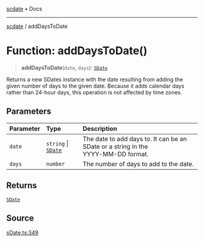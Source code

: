 [scdate](../README.md) • Docs

---

[scdate](../README.md) / addDaysToDate

# Function: addDaysToDate()

> **addDaysToDate**(`date`, `days`): [`SDate`](../classes/SDate.md)

Returns a new SDates instance with the date resulting from adding the given
number of days to the given date. Because it adds calendar days rather than
24-hour days, this operation is not affected by time zones.

## Parameters

| Parameter | Type                                       | Description                                                                            |
| :-------- | :----------------------------------------- | :------------------------------------------------------------------------------------- |
| `date`    | `string` \| [`SDate`](../classes/SDate.md) | The date to add days to. It can be an SDate or a string in the<br />YYYY-MM-DD format. |
| `days`    | `number`                                   | The number of days to add to the date.                                                 |

## Returns

[`SDate`](../classes/SDate.md)

## Source

[sDate.ts:349](https://github.com/ericvera/scdate/blob/98b214c4aab6f5cdb39bc8c115252b89b40ce8a7/src/sDate.ts#L349)
